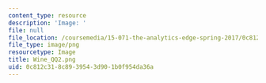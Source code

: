```yaml
---
content_type: resource
description: 'Image: '
file: null
file_location: /coursemedia/15-071-the-analytics-edge-spring-2017/0c812c318c8939543d901b0f954da36a_Wine_QQ2.png
file_type: image/png
resourcetype: Image
title: Wine_QQ2.png
uid: 0c812c31-8c89-3954-3d90-1b0f954da36a
---
```

